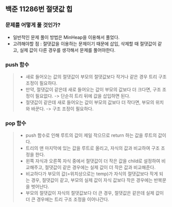 ## 백준 11286번 절댓값 힙
### 문제를 어떻게 풀 것인가?
* 일반적인 문제 풀이 방법은 MinHeap을 이용해서 풀었다.
* 고려해야할 점 : 절댓값을 이용하는 문제이기 때문에 삽입, 삭제할 때 절댓값이 같고, 실제 값이 다른 경우를 생각해서 문제를 풀어야한다.
### push 함수
 >* 새로 들어오는 값의 절댓값이 부모의 절댓값보다 작거나 같은 경우 트리 구조 조정이 필요하다.
>* 만약, 절댓값이 같은데 새로 들어오는 값이 부모의 값보다 더 크다면, 구조 조정이 필요없다. -> 단순히 트리 뒤에 값을 삽입하면 된다. 
>* 절댓값이 같은데 새로 들어오는 값이 부모의 값보다 더 작다면, 부모의 위치와 바꾼다. -> 구조 조정이 필요하다.
### pop 함수
>* push 함수로 인해 루트의 값이 제일 작으므로 return 하는 값을 루트의 값이다.
>* 트리의 맨 마지막에 있는 값을 루트로 올리고, 자식의 값과 비교하여 구조 조정을 한다.
>* 왼쪽 자식과 오른쪽 자식 중에서 절댓값이 더 작은 값을 child로 설정하여 비교해주고, 절댓값이 같은 경우에는 실제 값이 더 작은 값과 비교해준다.
>* 비교하다가 부모의 값(=위치상으로는 temp)가 자식의 절댓값보다 작게 되는 경우, 절댓값이 같고, 부모의 실제 값이 자식 값보다 작은 경우에는  반복문을 벗어난다.
>* 부모의 절댓값이 자식의 절댓값보다 더 큰 경우, 절댓값은 같은데 실제 값이 더 큰 경우에는 트리 구조 조정을 이어나간다. 


